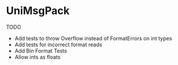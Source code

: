 # UniMsgPack


TODO
- Add tests to throw Overflow instead of FormatErrors on int types
- Add tests for incorrect format reads
- Add Bin Format Tests
- Allow ints as floats
